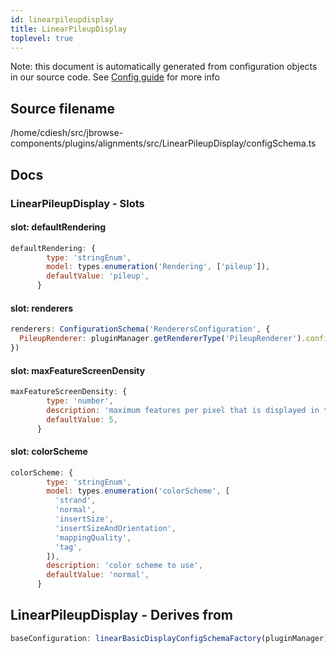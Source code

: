 ```yaml
---
id: linearpileupdisplay
title: LinearPileupDisplay
toplevel: true
---
```


Note: this document is automatically generated from configuration objects in our
source code. See [Config guide](/docs/config_guide) for more info

## Source filename

/home/cdiesh/src/jbrowse-components/plugins/alignments/src/LinearPileupDisplay/configSchema.ts

## Docs

### LinearPileupDisplay - Slots

#### slot: defaultRendering

```js
defaultRendering: {
        type: 'stringEnum',
        model: types.enumeration('Rendering', ['pileup']),
        defaultValue: 'pileup',
      }
```

#### slot: renderers

```js
renderers: ConfigurationSchema('RenderersConfiguration', {
  PileupRenderer: pluginManager.getRendererType('PileupRenderer').configSchema,
})
```

#### slot: maxFeatureScreenDensity

```js
maxFeatureScreenDensity: {
        type: 'number',
        description: 'maximum features per pixel that is displayed in the view',
        defaultValue: 5,
      }
```

#### slot: colorScheme

```js
colorScheme: {
        type: 'stringEnum',
        model: types.enumeration('colorScheme', [
          'strand',
          'normal',
          'insertSize',
          'insertSizeAndOrientation',
          'mappingQuality',
          'tag',
        ]),
        description: 'color scheme to use',
        defaultValue: 'normal',
      }
```

## LinearPileupDisplay - Derives from

```js
baseConfiguration: linearBasicDisplayConfigSchemaFactory(pluginManager)
```
